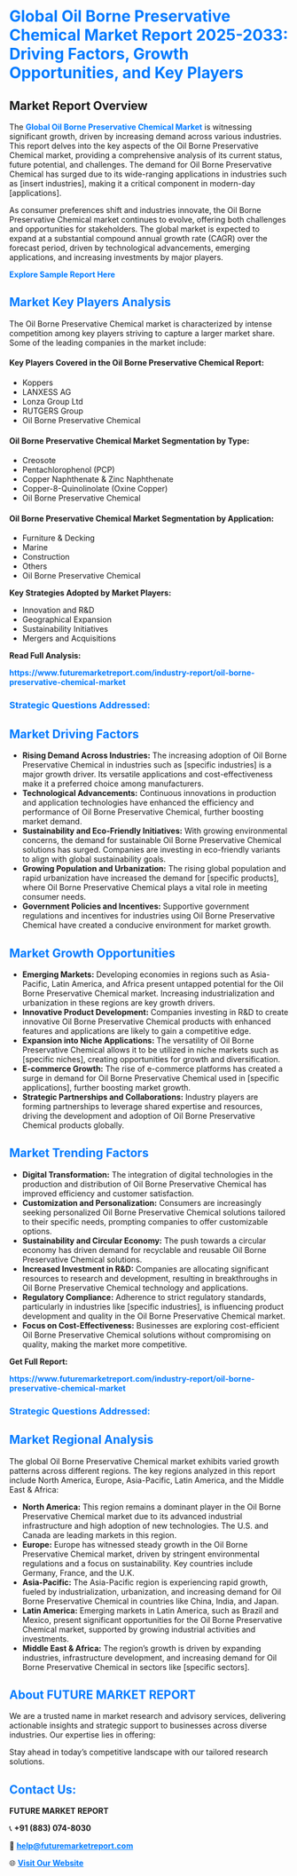 <h1 style="color: #007BFF;">Global Oil Borne Preservative Chemical Market Report 2025-2033: Driving Factors, Growth Opportunities, and Key Players</h1>

<section id="overview">
<h2>Market Report Overview</h2>
<p>The <a href="https://www.futuremarketreport.com/industry-report/oil-borne-preservative-chemical-market" style="color: #007BFF; text-decoration: none;"><strong>Global Oil Borne Preservative Chemical Market</strong></a> is witnessing significant growth, driven by increasing demand across various industries. This report delves into the key aspects of the Oil Borne Preservative Chemical market, providing a comprehensive analysis of its current status, future potential, and challenges. The demand for Oil Borne Preservative Chemical has surged due to its wide-ranging applications in industries such as [insert industries], making it a critical component in modern-day [applications].</p>
<p>As consumer preferences shift and industries innovate, the Oil Borne Preservative Chemical market continues to evolve, offering both challenges and opportunities for stakeholders. The global market is expected to expand at a substantial compound annual growth rate (CAGR) over the forecast period, driven by technological advancements, emerging applications, and increasing investments by major players.</p>
</section>

<section id="overview">
<p><a href="https://www.futuremarketreport.com/request-sample/reportId=98840" style="color: #007BFF; text-decoration: none;"><strong>Explore Sample Report Here</strong></a></p>
</section>

<section id="key-players">
<h2 style="color: #007BFF;">Market Key Players Analysis</h2>
<p>The Oil Borne Preservative Chemical market is characterized by intense competition among key players striving to capture a larger market share. Some of the leading companies in the market include:</p>
<h4>Key Players Covered in the Oil Borne Preservative Chemical Report:</h4>
<ul><li>Koppers</li><li>LANXESS AG</li><li>Lonza Group Ltd</li><li>RUTGERS Group</li><li>Oil Borne Preservative Chemical</li></ul>
<h4>Oil Borne Preservative Chemical Market Segmentation by Type:</h4>
<ul><li>Creosote</li><li>Pentachlorophenol (PCP)</li><li>Copper Naphthenate &amp; Zinc Naphthenate</li><li>Copper-8-Quinolinolate (Oxine Copper)</li><li>Oil Borne Preservative Chemical</li></ul>

<h4>Oil Borne Preservative Chemical Market Segmentation by Application:</h4>
<ul><li>Furniture &amp; Decking</li><li>Marine</li><li>Construction</li><li>Others</li><li>Oil Borne Preservative Chemical</li></ul>
<p><strong>Key Strategies Adopted by Market Players:</strong></p>
<ul>
<li>Innovation and R&D</li>
<li>Geographical Expansion</li>
<li>Sustainability Initiatives</li>
<li>Mergers and Acquisitions</li>
</ul>
</section>

<section>
<p><strong>Read Full Analysis: </strong></p><a href="https://www.futuremarketreport.com/industry-report/oil-borne-preservative-chemical-market" style="color: #007BFF; text-decoration: none;"><strong>https://www.futuremarketreport.com/industry-report/oil-borne-preservative-chemical-market</strong></a>
<h3 style="color: #007BFF;">Strategic Questions Addressed:</h3>
</section>

<section id="driving-factors">
<h2 style="color: #007BFF;">Market Driving Factors</h2>
<ul>
<li><strong>Rising Demand Across Industries:</strong> The increasing adoption of Oil Borne Preservative Chemical in industries such as [specific industries] is a major growth driver. Its versatile applications and cost-effectiveness make it a preferred choice among manufacturers.</li>
<li><strong>Technological Advancements:</strong> Continuous innovations in production and application technologies have enhanced the efficiency and performance of Oil Borne Preservative Chemical, further boosting market demand.</li>
<li><strong>Sustainability and Eco-Friendly Initiatives:</strong> With growing environmental concerns, the demand for sustainable Oil Borne Preservative Chemical solutions has surged. Companies are investing in eco-friendly variants to align with global sustainability goals.</li>
<li><strong>Growing Population and Urbanization:</strong> The rising global population and rapid urbanization have increased the demand for [specific products], where Oil Borne Preservative Chemical plays a vital role in meeting consumer needs.</li>
<li><strong>Government Policies and Incentives:</strong> Supportive government regulations and incentives for industries using Oil Borne Preservative Chemical have created a conducive environment for market growth.</li>
</ul>
</section>

<section id="growth-opportunities">
<h2 style="color: #007BFF;">Market Growth Opportunities</h2>
<ul>
<li><strong>Emerging Markets:</strong> Developing economies in regions such as Asia-Pacific, Latin America, and Africa present untapped potential for the Oil Borne Preservative Chemical market. Increasing industrialization and urbanization in these regions are key growth drivers.</li>
<li><strong>Innovative Product Development:</strong> Companies investing in R&D to create innovative Oil Borne Preservative Chemical products with enhanced features and applications are likely to gain a competitive edge.</li>
<li><strong>Expansion into Niche Applications:</strong> The versatility of Oil Borne Preservative Chemical allows it to be utilized in niche markets such as [specific niches], creating opportunities for growth and diversification.</li>
<li><strong>E-commerce Growth:</strong> The rise of e-commerce platforms has created a surge in demand for Oil Borne Preservative Chemical used in [specific applications], further boosting market growth.</li>
<li><strong>Strategic Partnerships and Collaborations:</strong> Industry players are forming partnerships to leverage shared expertise and resources, driving the development and adoption of Oil Borne Preservative Chemical products globally.</li>
</ul>
</section>

<section id="trending-factors">
<h2 style="color: #007BFF;">Market Trending Factors</h2>
<ul>
<li><strong>Digital Transformation:</strong> The integration of digital technologies in the production and distribution of Oil Borne Preservative Chemical has improved efficiency and customer satisfaction.</li>
<li><strong>Customization and Personalization:</strong> Consumers are increasingly seeking personalized Oil Borne Preservative Chemical solutions tailored to their specific needs, prompting companies to offer customizable options.</li>
<li><strong>Sustainability and Circular Economy:</strong> The push towards a circular economy has driven demand for recyclable and reusable Oil Borne Preservative Chemical solutions.</li>
<li><strong>Increased Investment in R&D:</strong> Companies are allocating significant resources to research and development, resulting in breakthroughs in Oil Borne Preservative Chemical technology and applications.</li>
<li><strong>Regulatory Compliance:</strong> Adherence to strict regulatory standards, particularly in industries like [specific industries], is influencing product development and quality in the Oil Borne Preservative Chemical market.</li>
<li><strong>Focus on Cost-Effectiveness:</strong> Businesses are exploring cost-efficient Oil Borne Preservative Chemical solutions without compromising on quality, making the market more competitive.</li>
</ul>
</section>

<section>
<p><strong>Get Full Report: </strong></p><a href="https://www.futuremarketreport.com/industry-report/oil-borne-preservative-chemical-market" style="color: #007BFF; text-decoration: none;"><strong>https://www.futuremarketreport.com/industry-report/oil-borne-preservative-chemical-market</strong></a>
<h3 style="color: #007BFF;">Strategic Questions Addressed:</h3>
</section>


<section id="regional-analysis">
<h2 style="color: #007BFF;">Market Regional Analysis</h2>
<p>The global Oil Borne Preservative Chemical market exhibits varied growth patterns across different regions. The key regions analyzed in this report include North America, Europe, Asia-Pacific, Latin America, and the Middle East & Africa:</p>
<ul>
<li><strong>North America:</strong> This region remains a dominant player in the Oil Borne Preservative Chemical market due to its advanced industrial infrastructure and high adoption of new technologies. The U.S. and Canada are leading markets in this region.</li>
<li><strong>Europe:</strong> Europe has witnessed steady growth in the Oil Borne Preservative Chemical market, driven by stringent environmental regulations and a focus on sustainability. Key countries include Germany, France, and the U.K.</li>
<li><strong>Asia-Pacific:</strong> The Asia-Pacific region is experiencing rapid growth, fueled by industrialization, urbanization, and increasing demand for Oil Borne Preservative Chemical in countries like China, India, and Japan.</li>
<li><strong>Latin America:</strong> Emerging markets in Latin America, such as Brazil and Mexico, present significant opportunities for the Oil Borne Preservative Chemical market, supported by growing industrial activities and investments.</li>
<li><strong>Middle East & Africa:</strong> The region’s growth is driven by expanding industries, infrastructure development, and increasing demand for Oil Borne Preservative Chemical in sectors like [specific sectors].</li>
</ul>
</section>

<footer>
<h2 style="color: #007BFF;">About FUTURE MARKET REPORT</h2>
<p>We are a trusted name in market research and advisory services, delivering actionable insights and strategic support to businesses across diverse industries. Our expertise lies in offering:</p>

<p>Stay ahead in today’s competitive landscape with our tailored research solutions.</p>

<h2 style="color: #007BFF;">Contact Us:</h2>
<p><strong>FUTURE MARKET REPORT</strong></p>
<p>📞 <strong>+91 (883) 074-8030</strong></p>
<p>📧 <strong><a href="mailto:help@futuremarketreport.com" style="color: #007BFF;">help@futuremarketreport.com</a></strong></p>
<p>🌐 <strong><a href="https://www.futuremarketreport.com/" style="color: #007BFF;">Visit Our Website</a></strong></p>
</footer>